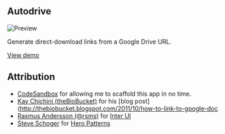 ## Autodrive

![Preview](https://uploads.codesandbox.io/uploads/user/c7f9b87b-fdfd-4785-9c66-58f9d7ae6a3b/ivgl-preview.PNG)

Generate direct-download links from a Google Drive URL.

[View demo](https://zl33l5km24.codesandbox.io/)

## Attribution
- [CodeSandbox](https://codesandbox.io/) for allowing me to scaffold this app in no time.
- [Kay Chichini (theBioBucket)](http://thebiobucket.blogspot.com/) for his [blog post](http://thebiobucket.blogspot.com/2011/10/how-to-link-to-google-doc
- [Rasmus Andersson (@rsms)](https://twitter.com/rsms) for [Inter UI](https://rsms.me/inter/)
- [Steve Schoger](https://twitter.com/steveschoger) for [Hero Patterns](https://www.heropatterns.com/)